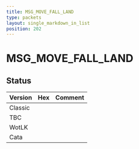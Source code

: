 ```yaml
---
title: MSG_MOVE_FALL_LAND
type: packets
layout: single_markdown_in_list
position: 202
---
```


# MSG_MOVE_FALL_LAND

## Status

Version | Hex | Comment
---------- | ---------- | ---------- 
Classic |  |  
TBC |  |  
WotLK |  |  
Cata |  |  

